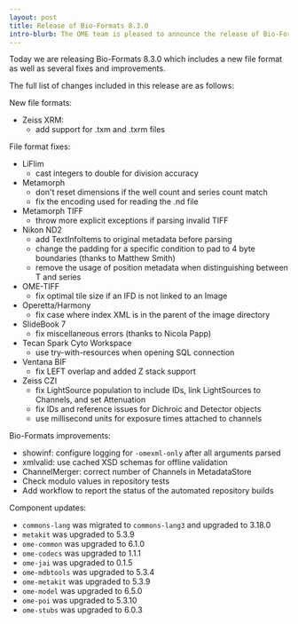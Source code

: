 ```yaml
---
layout: post
title: Release of Bio-Formats 8.3.0
intro-blurb: The OME team is pleased to announce the release of Bio-Formats 8.3.0
---
```


Today we are releasing Bio-Formats 8.3.0 which includes a new file format as well as several fixes and improvements.

The full list of changes included in this release are as follows:

New file formats:

* Zeiss XRM:
   - add support for .txm and .txrm files

File format fixes:

* LiFlim
   - cast integers to double for division accuracy
* Metamorph
   - don't reset dimensions if the well count and series count match
   - fix the encoding used for reading the .nd file
* Metamorph TIFF
   - throw more explicit exceptions if parsing invalid TIFF
* Nikon ND2
   - add TextInfoItems to original metadata before parsing
   - change the padding for a specific condition to pad to 4 byte boundaries (thanks to Matthew Smith)
   - remove the usage of position metadata when distinguishing between T and series
* OME-TIFF
   - fix optimal tile size if an IFD is not linked to an Image
* Operetta/Harmony
   - fix case where index XML is in the parent of the image directory
* SlideBook 7
   - fix miscellaneous errors (thanks to Nicola Papp)
* Tecan Spark Cyto Workspace
   - use try-with-resources when opening SQL connection
* Ventana BIF
   - fix LEFT overlap and added Z stack support
* Zeiss CZI
   - fix LightSource population to include IDs, link LightSources to Channels, and set Attenuation
   - fix IDs and reference issues for Dichroic and Detector objects
   - use millisecond units for exposure times attached to channels

Bio-Formats improvements:

* showinf: configure logging for `-omexml-only` after all arguments parsed
* xmlvalid: use cached XSD schemas for offline validation
* ChannelMerger: correct number of Channels in MetadataStore
* Check modulo values in repository tests
* Add workflow to report the status of the automated repository builds

Component updates:

* `commons-lang` was migrated to `commons-lang3` and upgraded to 3.18.0
* `metakit` was upgraded to 5.3.9
* `ome-common` was upgraded to 6.1.0
* `ome-codecs` was upgraded to 1.1.1
* `ome-jai` was upgraded to 0.1.5
* `ome-mdbtools` was upgraded to 5.3.4
* `ome-metakit` was upgraded to 5.3.9
* `ome-model` was upgraded to 6.5.0
* `ome-poi` was upgraded to 5.3.10
* `ome-stubs` was upgraded to 6.0.3

